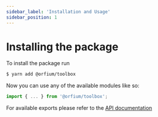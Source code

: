 ```yaml
---
sidebar_label: 'Installation and Usage'
sidebar_position: 1
---
```


# Installing the package

To install the package  run

```bash
$ yarn add @orfium/toolbox
```

Now you can use any of the available modules like so:

```js
import { ... } from '@orfium/toolbox';
```

For available exports please refer to the [API documentation](/docs/api/)
